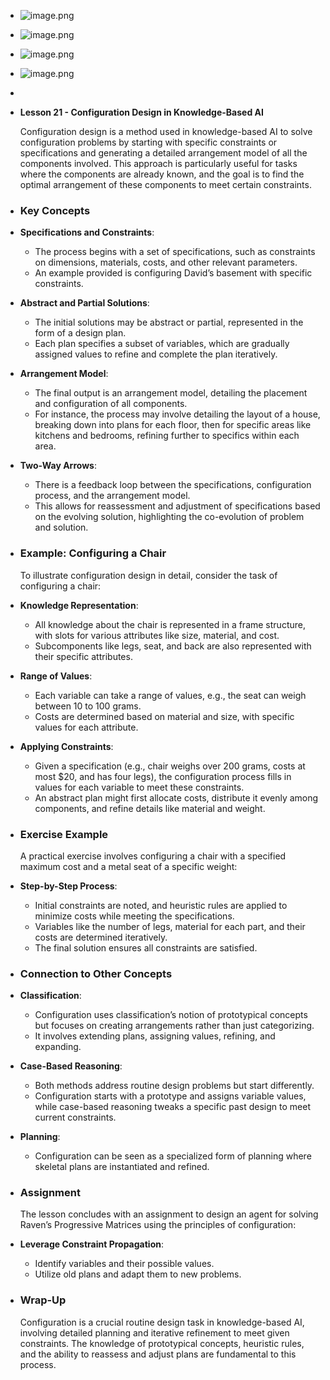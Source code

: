 - ![image.png](../assets/image_1720590080599_0.png)
- ![image.png](../assets/image_1720590487358_0.png)
- ![image.png](../assets/image_1720590724018_0.png)
- ![image.png](../assets/image_1720591990657_0.png)
-
- **Lesson 21 - Configuration Design in Knowledge-Based AI**
  
  Configuration design is a method used in knowledge-based AI to solve configuration problems by starting with specific constraints or specifications and generating a detailed arrangement model of all the components involved. This approach is particularly useful for tasks where the components are already known, and the goal is to find the optimal arrangement of these components to meet certain constraints.
- ### Key Concepts
- **Specifications and Constraints**:
	- The process begins with a set of specifications, such as constraints on dimensions, materials, costs, and other relevant parameters.
	- An example provided is configuring David’s basement with specific constraints.
- **Abstract and Partial Solutions**:
	- The initial solutions may be abstract or partial, represented in the form of a design plan.
	- Each plan specifies a subset of variables, which are gradually assigned values to refine and complete the plan iteratively.
- **Arrangement Model**:
	- The final output is an arrangement model, detailing the placement and configuration of all components.
	- For instance, the process may involve detailing the layout of a house, breaking down into plans for each floor, then for specific areas like kitchens and bedrooms, refining further to specifics within each area.
- **Two-Way Arrows**:
	- There is a feedback loop between the specifications, configuration process, and the arrangement model.
	- This allows for reassessment and adjustment of specifications based on the evolving solution, highlighting the co-evolution of problem and solution.
- ### Example: Configuring a Chair
  
  To illustrate configuration design in detail, consider the task of configuring a chair:
- **Knowledge Representation**:
	- All knowledge about the chair is represented in a frame structure, with slots for various attributes like size, material, and cost.
	- Subcomponents like legs, seat, and back are also represented with their specific attributes.
- **Range of Values**:
	- Each variable can take a range of values, e.g., the seat can weigh between 10 to 100 grams.
	- Costs are determined based on material and size, with specific values for each attribute.
- **Applying Constraints**:
	- Given a specification (e.g., chair weighs over 200 grams, costs at most $20, and has four legs), the configuration process fills in values for each variable to meet these constraints.
	- An abstract plan might first allocate costs, distribute it evenly among components, and refine details like material and weight.
- ### Exercise Example
  
  A practical exercise involves configuring a chair with a specified maximum cost and a metal seat of a specific weight:
- **Step-by-Step Process**:
	- Initial constraints are noted, and heuristic rules are applied to minimize costs while meeting the specifications.
	- Variables like the number of legs, material for each part, and their costs are determined iteratively.
	- The final solution ensures all constraints are satisfied.
- ### Connection to Other Concepts
- **Classification**:
	- Configuration uses classification’s notion of prototypical concepts but focuses on creating arrangements rather than just categorizing.
	- It involves extending plans, assigning values, refining, and expanding.
- **Case-Based Reasoning**:
	- Both methods address routine design problems but start differently.
	- Configuration starts with a prototype and assigns variable values, while case-based reasoning tweaks a specific past design to meet current constraints.
- **Planning**:
	- Configuration can be seen as a specialized form of planning where skeletal plans are instantiated and refined.
- ### Assignment
  
  The lesson concludes with an assignment to design an agent for solving Raven’s Progressive Matrices using the principles of configuration:
- **Leverage Constraint Propagation**:
	- Identify variables and their possible values.
	- Utilize old plans and adapt them to new problems.
- ### Wrap-Up
  
  Configuration is a crucial routine design task in knowledge-based AI, involving detailed planning and iterative refinement to meet given constraints. The knowledge of prototypical concepts, heuristic rules, and the ability to reassess and adjust plans are fundamental to this process.